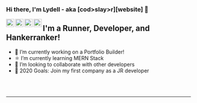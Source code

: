 ### Hi there, I'm Lydell - aka [cod>slay>r][website] 👋

<!-- 
[<img align="left" alt="codeSTACKr.com" width="22px" src="https://raw.githubusercontent.com/iconic/open-iconic/master/svg/globe.svg" />][website] Coming Soon -->
[<img align="left" alt="codeSTACKr | YouTube" width="22px" src="https://cdn.jsdelivr.net/npm/simple-icons@v3/icons/youtube.svg" />][youtube]
[<img align="left" alt="codeSTACKr | Twitter" width="22px" src="https://cdn.jsdelivr.net/npm/simple-icons@v3/icons/twitter.svg" />][twitter]
[<img align="left" alt="codeSTACKr | LinkedIn" width="22px" src="https://cdn.jsdelivr.net/npm/simple-icons@v3/icons/linkedin.svg" />][linkedin]
[<img align="left" alt="codeSTACKr | Instagram" width="22px" src="https://cdn.jsdelivr.net/npm/simple-icons@v3/icons/instagram.svg" />][instagram]

## I'm a Runner, Developer, and Hankerranker!

- 🔭 I’m currently working on a Portfolio Builder!
- ⚛ I’m currently learning MERN Stack 
- 👯 I’m looking to collaborate with other developers
- 🥅 2020 Goals: Join my first company as a JR developer

<br />
<br />

---

<!-- [website]: https://codeSTACKr.com -->
[twitter]: https://twitter.com/codeSTACKr
[youtube]: https://www.youtube.com/channel/UCQYcqeiLnkkbIVgZUuO2drA?view_as=subscriber
[instagram]: https://www.instagram.com/lydell_growen/
[linkedin]: https://www.linkedin.com/in/lydell-growen-2a3029134/
[webdevplaylist]: https://www.youtube.com/playlist?list=PLkwxH9e_vrAJ0WbEsFA9W3I1W-g_BTsbt


<!-- - 🔭 I’m currently working on ...
- 🌱 I’m currently learning ...
- 👯 I’m looking to collaborate on ...
- 🤔 I’m looking for help with ...
- 💬 Ask me about ...
- 📫 How to reach me: ...
- 😄 Pronouns: ...
- ⚡ Fun fact: ... -->
